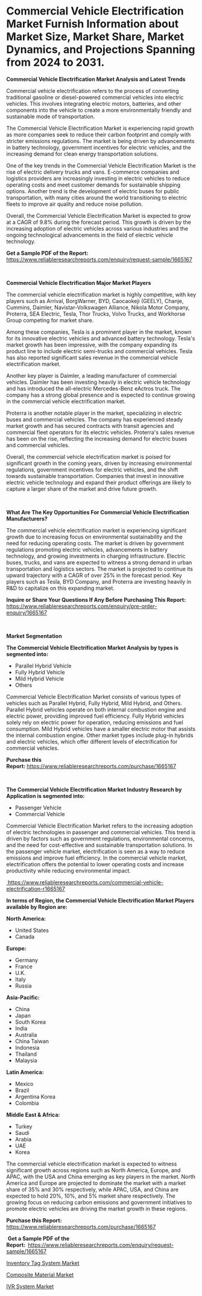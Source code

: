 <p><h1>Commercial Vehicle Electrification Market Furnish Information about Market Size, Market Share, Market Dynamics, and Projections Spanning from 2024 to 2031.</h1></p><p><strong>Commercial Vehicle Electrification Market Analysis and Latest Trends</strong></p>
<p><p>Commercial vehicle electrification refers to the process of converting traditional gasoline or diesel-powered commercial vehicles into electric vehicles. This involves integrating electric motors, batteries, and other components into the vehicle to create a more environmentally friendly and sustainable mode of transportation.</p><p>The Commercial Vehicle Electrification Market is experiencing rapid growth as more companies seek to reduce their carbon footprint and comply with stricter emissions regulations. The market is being driven by advancements in battery technology, government incentives for electric vehicles, and the increasing demand for clean energy transportation solutions.</p><p>One of the key trends in the Commercial Vehicle Electrification Market is the rise of electric delivery trucks and vans. E-commerce companies and logistics providers are increasingly investing in electric vehicles to reduce operating costs and meet customer demands for sustainable shipping options. Another trend is the development of electric buses for public transportation, with many cities around the world transitioning to electric fleets to improve air quality and reduce noise pollution.</p><p>Overall, the Commercial Vehicle Electrification Market is expected to grow at a CAGR of 9.8% during the forecast period. This growth is driven by the increasing adoption of electric vehicles across various industries and the ongoing technological advancements in the field of electric vehicle technology.</p></p>
<p><strong>Get a Sample PDF of the Report:&nbsp;</strong> <a href="https://www.reliableresearchreports.com/enquiry/request-sample/1665167">https://www.reliableresearchreports.com/enquiry/request-sample/1665167</a></p>
<p>&nbsp;</p>
<p><strong>Commercial Vehicle Electrification Major Market Players</strong></p>
<p><p>The commercial vehicle electrification market is highly competitive, with key players such as Arrival, BorgWarner, BYD, Caocaokeji (GEELY), Chanje, Cummins, Daimler, Navistar-Volkswagen Alliance, Nikola Motor Company, Proterra, SEA Electric, Tesla, Thor Trucks, Volvo Trucks, and Workhorse Group competing for market share. </p><p>Among these companies, Tesla is a prominent player in the market, known for its innovative electric vehicles and advanced battery technology. Tesla's market growth has been impressive, with the company expanding its product line to include electric semi-trucks and commercial vehicles. Tesla has also reported significant sales revenue in the commercial vehicle electrification market.</p><p>Another key player is Daimler, a leading manufacturer of commercial vehicles. Daimler has been investing heavily in electric vehicle technology and has introduced the all-electric Mercedes-Benz eActros truck. The company has a strong global presence and is expected to continue growing in the commercial vehicle electrification market.</p><p>Proterra is another notable player in the market, specializing in electric buses and commercial vehicles. The company has experienced steady market growth and has secured contracts with transit agencies and commercial fleet operators for its electric vehicles. Proterra's sales revenue has been on the rise, reflecting the increasing demand for electric buses and commercial vehicles.</p><p>Overall, the commercial vehicle electrification market is poised for significant growth in the coming years, driven by increasing environmental regulations, government incentives for electric vehicles, and the shift towards sustainable transportation. Companies that invest in innovative electric vehicle technology and expand their product offerings are likely to capture a larger share of the market and drive future growth.</p></p>
<p>&nbsp;</p>
<p><strong>What Are The Key Opportunities For Commercial Vehicle Electrification Manufacturers?</strong></p>
<p><p>The commercial vehicle electrification market is experiencing significant growth due to increasing focus on environmental sustainability and the need for reducing operating costs. The market is driven by government regulations promoting electric vehicles, advancements in battery technology, and growing investments in charging infrastructure. Electric buses, trucks, and vans are expected to witness a strong demand in urban transportation and logistics sectors. The market is projected to continue its upward trajectory with a CAGR of over 25% in the forecast period. Key players such as Tesla, BYD Company, and Proterra are investing heavily in R&D to capitalize on this expanding market.</p></p>
<p><strong>Inquire or Share Your Questions If Any Before Purchasing This Report:</strong> <a href="https://www.reliableresearchreports.com/enquiry/pre-order-enquiry/1665167">https://www.reliableresearchreports.com/enquiry/pre-order-enquiry/1665167</a></p>
<p>&nbsp;</p>
<p><strong>Market Segmentation</strong></p>
<p><strong>The Commercial Vehicle Electrification Market Analysis by types is segmented into:</strong></p>
<p><ul><li>Parallel Hybrid Vehicle</li><li>Fully Hybrid Vehicle</li><li>Mild Hybrid Vehicle</li><li>Others</li></ul></p>
<p><p>Commercial Vehicle Electrification Market consists of various types of vehicles such as Parallel Hybrid, Fully Hybrid, Mild Hybrid, and Others. Parallel Hybrid vehicles operate on both internal combustion engine and electric power, providing improved fuel efficiency. Fully Hybrid vehicles solely rely on electric power for operation, reducing emissions and fuel consumption. Mild Hybrid vehicles have a smaller electric motor that assists the internal combustion engine. Other market types include plug-in hybrids and electric vehicles, which offer different levels of electrification for commercial vehicles.</p></p>
<p><strong>Purchase this Report:&nbsp;</strong><a href="https://www.reliableresearchreports.com/purchase/1665167">https://www.reliableresearchreports.com/purchase/1665167</a></p>
<p>&nbsp;</p>
<p><strong>The Commercial Vehicle Electrification Market Industry Research by Application is segmented into:</strong></p>
<p><ul><li>Passenger Vehicle</li><li>Commercial Vehicle</li></ul></p>
<p><p>Commercial Vehicle Electrification Market refers to the increasing adoption of electric technologies in passenger and commercial vehicles. This trend is driven by factors such as government regulations, environmental concerns, and the need for cost-effective and sustainable transportation solutions. In the passenger vehicle market, electrification is seen as a way to reduce emissions and improve fuel efficiency. In the commercial vehicle market, electrification offers the potential to lower operating costs and increase productivity while reducing environmental impact.</p></p>
<p><a href="https://www.reliableresearchreports.com/commercial-vehicle-electrification-r1665167">&nbsp;https://www.reliableresearchreports.com/commercial-vehicle-electrification-r1665167</a></p>
<p><strong>In terms of Region, the Commercial Vehicle Electrification Market Players available by Region are:</strong></p>
<p>
    <p> <strong> North America: </strong>
        <ul>
            <li>United States</li>
            <li>Canada</li>
        </ul>
        </p> 
    <p> <strong> Europe: </strong>
        <ul>
            <li>Germany</li>
            <li>France</li>
            <li>U.K.</li>
            <li>Italy</li>
            <li>Russia</li>
        </ul>
        </p> 
    <p> <strong> Asia-Pacific: </strong>
        <ul>
            <li>China</li>
            <li>Japan</li>
            <li>South Korea</li>
            <li>India</li>
            <li>Australia</li>
            <li>China Taiwan</li>
            <li>Indonesia</li>
            <li>Thailand</li>
            <li>Malaysia</li>
        </ul>
        </p> 
    <p> <strong> Latin America: </strong>
        <ul>
            <li>Mexico</li>
            <li>Brazil</li>
            <li>Argentina Korea</li>
            <li>Colombia</li>
        </ul>
        </p> 
    <p> <strong> Middle East & Africa: </strong>
        <ul>
            <li>Turkey</li>
            <li>Saudi</li>
            <li>Arabia</li>
            <li>UAE</li>
            <li>Korea</li>
        </ul>
    </p>
    </p>
<p><p>The commercial vehicle electrification market is expected to witness significant growth across regions such as North America, Europe, and APAC, with the USA and China emerging as key players in the market. North America and Europe are projected to dominate the market with a market share of 35% and 30% respectively, while APAC, USA, and China are expected to hold 20%, 10%, and 5% market share respectively. The growing focus on reducing carbon emissions and government initiatives to promote electric vehicles are driving the market growth in these regions.</p></p>
<p><strong>Purchase this Report: </strong><a href="https://www.reliableresearchreports.com/purchase/1665167">https://www.reliableresearchreports.com/purchase/1665167</a></p>
<p>&nbsp;<strong>Get a Sample PDF of the Report:&nbsp;&nbsp;</strong><a href="https://www.reliableresearchreports.com/enquiry/request-sample/1665167">https://www.reliableresearchreports.com/enquiry/request-sample/1665167</a></p>
<p><strong></strong></p>
<p><p><a href="https://www.linkedin.com/pulse/inventory-tag-system-market-share-evolution-growth-trends-nu3ne">Inventory Tag System Market</a></p><p><a href="https://www.linkedin.com/pulse/composite-material-market-exploring-share-trends-future-growth-muxff">Composite Material Market</a></p><p><a href="https://www.linkedin.com/pulse/ivr-system-market-trends-analysis-forecasted-period-daj0e">IVR System Market</a></p></p>